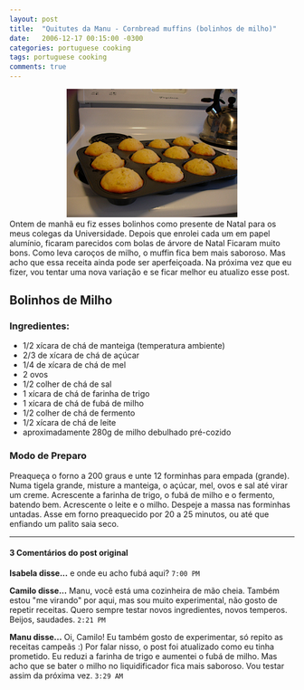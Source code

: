 ```yaml
---
layout: post
title:  "Quitutes da Manu - Cornbread muffins (bolinhos de milho)"
date:   2006-12-17 00:15:00 -0300
categories: portuguese cooking
tags: portuguese cooking
comments: true
---
```


<center><img class="post-image" src="/images/cornbread_muffins.jpg" width="60%"></center>
Ontem de manhã eu fiz esses bolinhos como presente de Natal para os meus colegas da Universidade. Depois que enrolei cada um em papel alumínio, ficaram parecidos com bolas de árvore de Natal  Ficaram muito bons. Como leva caroços de milho, o muffin fica bem mais saboroso. Mas acho que essa receita ainda pode ser aperfeiçoada. Na próxima vez que eu fizer, vou tentar uma nova variação e se ficar melhor eu atualizo esse post. 

## Bolinhos de Milho

### Ingredientes:

* 1/2 xícara de chá de manteiga (temperatura ambiente)
* 2/3 de xícara de chá de açúcar
* 1/4 de xícara de chá de mel
* 2 ovos
* 1/2 colher de chá de sal
* 1 xícara de chá de farinha de trigo
* 1 xícara de chá de fubá de milho
* 1/2 colher de chá de fermento
* 1/2 xícara de chá de leite
* aproximadamente 280g de milho debulhado pré-cozido

### Modo de Preparo
Preaqueça o forno a 200 graus e unte 12 forminhas para empada (grande).
Numa tigela grande, misture a manteiga, o açúcar, mel, ovos e sal até virar um creme. Acrescente a farinha de trigo, o fubá de milho e o fermento, batendo bem. Acrescente o leite e o milho. Despeje a massa nas forminhas untadas.
Asse em forno preaquecido por 20 a 25 minutos, ou até que enfiando um palito saia seco.

---

#### 3 Comentários do post original
**Isabela disse...**
e onde eu acho fubá aqui? `7:00 PM`  

**Camilo disse...**
Manu, você está uma cozinheira de mão cheia. Também estou "me virando" por aqui, mas sou muito experimental, não gosto de repetir receitas. Quero sempre testar novos ingredientes, novos temperos.
Beijos, saudades. `2:21 PM`  

**Manu disse...**
Oi, Camilo!
Eu também gosto de experimentar, só repito as receitas campeãs :)
Por falar nisso, o post foi atualizado como eu tinha prometido.
Eu reduzi a farinha de trigo e aumentei o fubá de milho. Mas acho que se bater o milho no liquidificador fica mais saboroso. Vou testar assim da próxima vez. `3:29 AM`  

